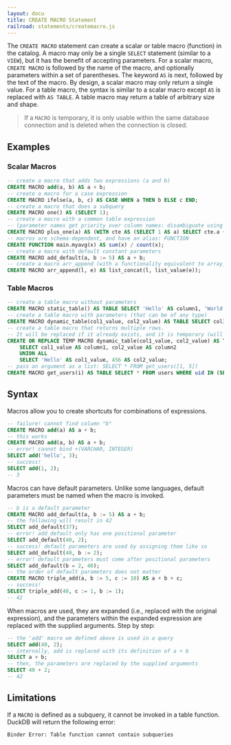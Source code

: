 ```yaml
---
layout: docu
title: CREATE MACRO Statement
railroad: statements/createmacro.js
---
```


The `CREATE MACRO` statement can create a scalar or table macro (function) in the catalog. 
A macro may only be a single `SELECT` statement (similar to a `VIEW`), but it has the benefit of accepting parameters.
For a scalar macro, `CREATE MACRO` is followed by the name of the macro, and optionally parameters within a set of parentheses. The keyword `AS` is next, followed by the text of the macro. By design, a scalar macro may only return a single value.
For a table macro, the syntax is similar to a scalar macro except `AS` is replaced with `AS TABLE`. A table macro may return a table of arbitrary size and shape.

> If a `MACRO` is temporary, it is only usable within the same database connection and is deleted when the connection is closed.

## Examples

### Scalar Macros

```sql
-- create a macro that adds two expressions (a and b)
CREATE MACRO add(a, b) AS a + b;
-- create a macro for a case expression
CREATE MACRO ifelse(a, b, c) AS CASE WHEN a THEN b ELSE c END;
-- create a macro that does a subquery
CREATE MACRO one() AS (SELECT 1);
-- create a macro with a common table expression
-- (parameter names get priority over column names: disambiguate using the table name)
CREATE MACRO plus_one(a) AS (WITH cte AS (SELECT 1 AS a) SELECT cte.a + a FROM cte);
-- macros are schema-dependent, and have an alias: FUNCTION
CREATE FUNCTION main.myavg(x) AS sum(x) / count(x);
-- create a macro with default constant parameters
CREATE MACRO add_default(a, b := 5) AS a + b;
-- create a macro arr_append (with a functionality equivalent to array_append)
CREATE MACRO arr_append(l, e) AS list_concat(l, list_value(e));
```

### Table Macros

```sql
-- create a table macro without parameters
CREATE MACRO static_table() AS TABLE SELECT 'Hello' AS column1, 'World' AS column2;
-- create a table macro with parameters (that can be of any type)
CREATE MACRO dynamic_table(col1_value, col2_value) AS TABLE SELECT col1_value AS column1, col2_value AS column2;
-- create a table macro that returns multiple rows. 
-- It will be replaced if it already exists, and it is temporary (will be automatically deleted when the connection ends)
CREATE OR REPLACE TEMP MACRO dynamic_table(col1_value, col2_value) AS TABLE 
    SELECT col1_value AS column1, col2_value AS column2 
    UNION ALL 
    SELECT 'Hello' AS col1_value, 456 AS col2_value;
-- pass an argument as a list: SELECT * FROM get_users([1, 5])
CREATE MACRO get_users(i) AS TABLE SELECT * FROM users WHERE uid IN (SELECT unnest(i));
```

## Syntax

<div id="rrdiagram"></div>

Macros allow you to create shortcuts for combinations of expressions.

```sql
-- failure! cannot find column "b"
CREATE MACRO add(a) AS a + b;
-- this works
CREATE MACRO add(a, b) AS a + b;
-- error! cannot bind +(VARCHAR, INTEGER)
SELECT add('hello', 3);
-- success!
SELECT add(1, 2);
-- 3
```

Macros can have default parameters.  Unlike some languages, default parameters must be named
when the macro is invoked.

```sql
-- b is a default parameter
CREATE MACRO add_default(a, b := 5) AS a + b;
-- the following will result in 42
SELECT add_default(37);
-- error! add_default only has one positional parameter
SELECT add_default(40, 2);
-- success! default parameters are used by assigning them like so
SELECT add_default(40, b := 2);
-- error! default parameters must come after positional parameters
SELECT add_default(b = 2, 40);
-- the order of default parameters does not matter
CREATE MACRO triple_add(a, b := 5, c := 10) AS a + b + c;
-- success!
SELECT triple_add(40, c := 1, b := 1);
-- 42
```

When macros are used, they are expanded (i.e., replaced with the original expression), and the parameters within the expanded expression are replaced with the supplied arguments. Step by step:

```sql
-- the 'add' macro we defined above is used in a query
SELECT add(40, 2);
-- internally, add is replaced with its definition of a + b
SELECT a + b;
-- then, the parameters are replaced by the supplied arguments
SELECT 40 + 2;
-- 42
```

## Limitations

If a `MACRO` is defined as a subquery, it cannot be invoked in a table function. DuckDB will return the following error:

```text
Binder Error: Table function cannot contain subqueries
```
